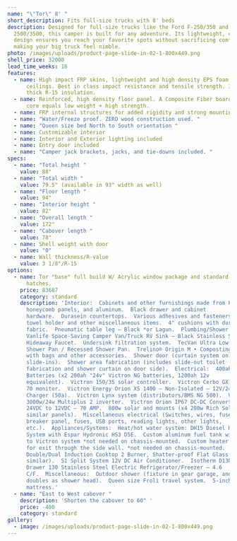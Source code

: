 ```yaml
---
name: "\"Tor\" 8' "
short_description: Fits full-size trucks with 8' beds
description: Designed for full-size trucks like the Ford F-250/350 and Ram
  2500/3500, this camper is built for any adventure. Its lightweight, compact
  design ensures you reach your favorite spots without sacrificing comfort,
  making your big truck feel nimble.
photo: /images/uploads/product-page-slide-in-02-1-800x449.png
shell_price: 32000
lead_time_weeks: 16
features:
  - name: High impact FRP skins, lightweight and high density EPS foam for walls and
      ceilings. Best in class impact resistance and tensile strength. 3-1/8"
      thick R-15 insulation.
  - name: Reinforced, high density floor panel. A Composite Fiber board/honeycomb
      core equals low weight + high strength.
  - name: FRP internal structures for added rigidity and strong mounting points.
  - name: "Water/Freeze proof. ZERO wood construction used. "
  - name: "Queen size bed North to South orientation "
  - name: Customizable interior
  - name: Interior and Exterior lighting included
  - name: Entry door included
  - name: "Camper jack brackets, jacks, and tie-downs included. "
specs:
  - name: "Total height "
    value: 88"
  - name: "Total width "
    value: 79.5" (available in 93" width as well)
  - name: "Floor length "
    value: 94"
  - name: "Interior height "
    value: 82"
  - name: "Overall length "
    value: 172"
  - name: "Cabover length "
    value: 78"
  - name: Shell weight with door
    value: "0"
  - name: Wall thickness/R-value
    value: 3 1/8"/R-15
options:
  - name: Tor "base" full build W/ Acrylic window package and standard doors and
      hatches.
    price: 83687
    category: standard
    description: 'Interior:  Cabinets and other furnishings made from Plyboo,
      honeycomb panels, and aluminum.  Black drawer and cabinet
      hardware.  Durasein countertops.  Various adhesives and fasteners.  Paper
      towel holder and other miscellaneous items.  4" cushions with durable
      fabric.  Pneumatic table leg – Black *or Lagun.  Plumbing/Shower:  Tec
      Vanlife Space-Saving Camper Van/Truck RV Sink – Black Stainless Steel with
      Hideaway Faucet.  Undersink filtration system.  TecVan Ultra Low Profile
      Shower Pan / Recessed Shower Pan.  Trelino® Origin M • Composting toilet
      with bags and other accessories.  Shower door (curtain system on
      slide-ins).  Shower area fabrication (includes slide-out toilet
      fabrication and shower curtain on door side).  Electrical:  400ah 24v
      Batteries (x2 200ah "24v" Victron NG batteries, 1200ah 12v
      equivalent).  Victron 150/35 solar controller.  Victron Cerbo GX and touch
      70 monitor.  Victron Energy Orion XS 1400 – Non-Isolated – 12V/24V DC-DC
      Charger (50a).  Victron Lynx system (distributors/BMS NG 500).  Victron
      3000w/24w Multiplus 2 inverter.  Victron Orion IP67 DC-DC Converter –
      24VDC to 12VDC – 70 AMP.  800w solar and mounts (x4 200w Rich Solar or
      similar panels).  Miscellaneous electrical (Switches, wires, fuse panels,
      breaker panel, fuses, USB ports, reading lights, other lights,
      etc.).  Appliances/Systems:  Heat/hot water system: DH15 Diesel Heating
      System with Espar Hydronic HS3 D5E.  Custom aluminum fuel tank with gauge
      to Victron system *not needed on chassis-mounted.  Custom heater flange
      for exit through the side wall. *not needed on chassis-mounted.  Empava
      Double/Dual Induction Cooktop 2 Burner, Shatter-proof Flat Glass Top (or
      similar).  S1 Split System 12V DC Air Conditioner.  Isotherm D130DNGIA
      Drawer 130 Stainless Steel Electric Refrigerator/Freezer – 4.6
      C/F.  Miscellaneous:  Outdoor shower (fixture in gear garage, and sink
      doubles as shower head).  Queen size Froli travel system.  5-inch thick
      mattress.'
  - name: "East to West cabover "
    description: 'Shorten the cabover to 60" '
    price: -400
    category: standard
gallery:
  - image: /images/uploads/product-page-slide-in-02-1-800x449.png
---
```

